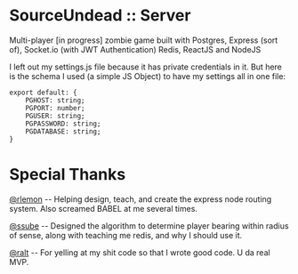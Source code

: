 SourceUndead :: Server
============

Multi-player [in progress] zombie game built with Postgres, Express (sort of), Socket.io (with JWT Authentication) Redis, ReactJS and NodeJS

I left out my settings.js file because it has private credentials in it. But here is the schema I used (a simple JS Object) to have my settings all in one file:

    export default: {
        PGHOST: string;
        PGPORT: number;
        PGUSER: string;
        PGPASSWORD: string;
        PGDATABASE: string;
    }

Special Thanks
==============

[@rlemon](https://github.com/rlemon) -- Helping design, teach, and create the express node routing system. Also screamed BABEL at me several times.

[@ssube](https://github.com/ssube) -- Designed the algorithm to determine player bearing within radius of sense, along with teaching me redis, and why I should use it.

[@ralt](https://github.com/ralt) -- For yelling at my shit code so that I wrote good code. U da real MVP.
